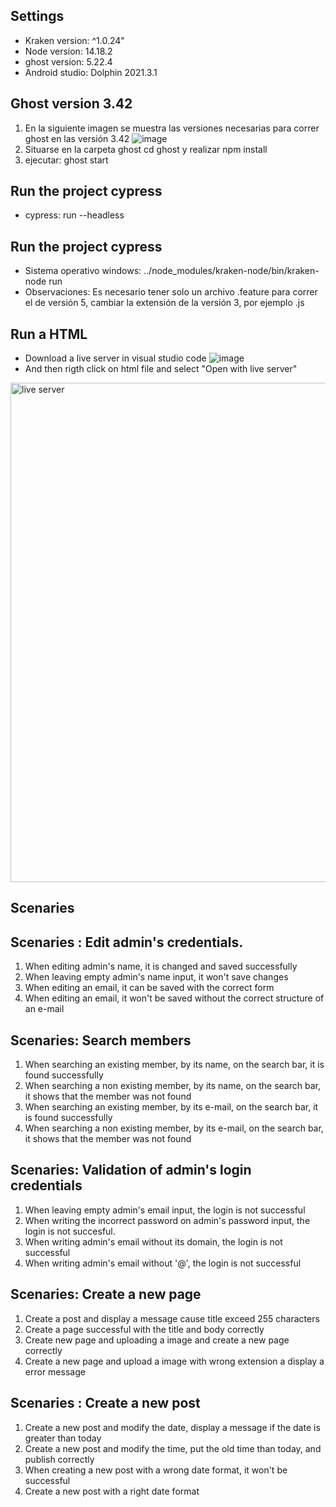 ## Settings
* Kraken version: ^1.0.24"
* Node version: 14.18.2
* ghost version: 5.22.4
* Android studio: Dolphin 2021.3.1

## Ghost version 3.42
1) En la siguiente imagen se muestra las versiones necesarias para correr ghost en las versión 3.42
 ![image](https://user-images.githubusercontent.com/60898371/202872360-bfdaad6b-b8ae-4445-b5d3-97b6ca361b6d.png)
2) Situarse en la carpeta ghost cd ghost y realizar npm install
3) ejecutar: ghost start


## Run the project cypress
* cypress: run --headless

## Run the project cypress
* Sistema operativo windows:
 ../node_modules/kraken-node/bin/kraken-node run
* Observaciones: Es necesario tener solo un archivo .feature 
para correr el de versión 5, cambiar la extensión de la versión 3, por ejemplo .js
 
## Run a HTML 
* Download a live server in visual studio code 
![image](https://user-images.githubusercontent.com/60898371/202727147-c785b827-4157-4b9b-b5e3-c30e54778760.png)
* And then rigth click on html file and select "Open with live server" 
<img width="799" alt="live server" src="https://user-images.githubusercontent.com/60898371/202727494-3816da01-4e44-4244-a3b9-94cbdd16a57b.png">

## Scenaries

## Scenaries : Edit admin's credentials.
1. When editing admin's name, it is changed and saved successfully
2. When leaving empty admin's name input, it won't save changes
3. When editing an email, it can be saved with the correct form
4. When editing an email, it won't be saved without the correct structure of an e-mail

## Scenaries: Search members

1. When searching an existing member, by its name, on the search bar, it is found successfully
2. When searching a non existing member, by its name, on the search bar, it shows that the member was not found
3. When searching an existing member, by its e-mail, on the search bar, it is found successfully
4. When searching a non existing member, by its e-mail, on the search bar, it shows that the member was not found

## Scenaries: Validation of admin's login credentials

1. When leaving empty admin's email input, the login is not successful
2. When writing the incorrect password on admin's password input, the login is not succesful.
3. When writing admin's email without its domain, the login is not successful
4. When writing admin's email without '@', the login is not successful

## Scenaries: Create a new page 

1. Create a post and display a message cause title exceed 255 characters
2. Create a page successful with the title and body correctly
3. Create new page and uploading a image and create a new page correctly
4. Create a new page and upload a image with wrong extension a display a error message

## Scenaries : Create a new post

1. Create a new post and modify the date, display a message if the date is greater than  today
2. Create a new post and modify the time, put the old time than today, and publish correctly
3. When creating a new post with a wrong date format, it won't be successful
4. Create a new post with a right date format 
